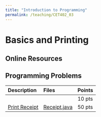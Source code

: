 ```yaml
---
title: "Introduction to Programming"
permalink: /teaching/CET402_03
---
```


# Basics and Printing

## Online Resources

## Programming Problems

| Description                                        | Files                                      | Points |
| :------------------------------------------------- | :----------------------------------------- | :----- |
| []()                                               |                                            | 10 pts |
| [Print Receipt](/files/CET402/02_printReceipt.pdf) | [Receipt.java](/files/CET402/Receipt.java) | 50 pts |